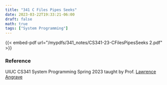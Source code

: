 ```yaml
---
title: "341 C Files Pipes Seeks"
date: 2023-03-22T19:33:21-06:00
draft: false
math: true
tags: ["System Programming"]
---
```


{{< embed-pdf url="/mypdfs/341_notes/CS341-23-CFilesPipesSeeks 2.pdf" >}}

### Reference
UIUC CS341 System Programming Spring 2023 taught by Prof. [Lawrence Angrave](https://siebelschool.illinois.edu/about/people/faculty/angrave)